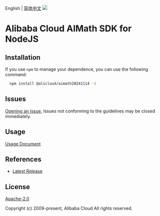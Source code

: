 English | [简体中文](README-CN.md)
![](https://aliyunsdk-pages.alicdn.com/icons/AlibabaCloud.svg)

# Alibaba Cloud AIMath SDK for NodeJS

## Installation
If you use `npm` to manage your dependence, you can use the following command:

```sh
  npm install @alicloud/aimath20241114 -S
```

## Issues
[Opening an Issue](https://github.com/aliyun/alibabacloud-typescript-sdk/issues/new), Issues not conforming to the guidelines may be closed immediately.

## Usage
[Usage Document](https://github.com/aliyun/alibabacloud-typescript-sdk/blob/master/docs/Usage-EN.md#quick-examples)

## References
* [Latest Release](https://github.com/aliyun/alibabacloud-typescript-sdk/)

## License
[Apache-2.0](http://www.apache.org/licenses/LICENSE-2.0)

Copyright (c) 2009-present, Alibaba Cloud All rights reserved.
